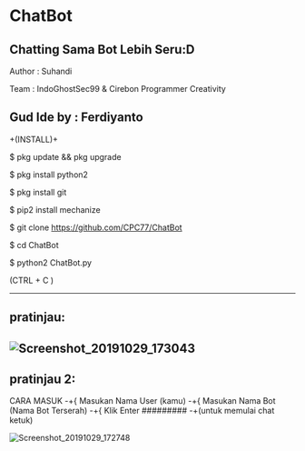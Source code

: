 # ChatBot
Chatting Sama Bot Lebih Seru:D
---------------------------------------------------
Author : Suhandi

Team : IndoGhostSec99 & Cirebon Programmer Creativity

Gud Ide by : Ferdiyanto
---------------------------------------------------

+(INSTALL)+

$ pkg update && pkg upgrade

$ pkg install python2

$ pkg install git

$ pip2 install mechanize

$ git clone https://github.com/CPC77/ChatBot

$ cd ChatBot

$ python2 ChatBot.py

(CTRL + C <untuk stop>)
  
--------
pratinjau:
---------
![Screenshot_20191029_173043](https://user-images.githubusercontent.com/53260744/67760208-79040380-fa73-11e9-9bb5-85a7fd806e3c.jpg)
---------
pratinjau 2:
---------
CARA MASUK
-+{ Masukan Nama User (kamu)
-+{ Masukan Nama Bot (Nama Bot Terserah)
-+{ Klik Enter
#########
-+(untuk memulai chat ketuk)
  
![Screenshot_20191029_172748](https://user-images.githubusercontent.com/53260744/67760256-8faa5a80-fa73-11e9-97a8-d62a0da526b1.jpg)
